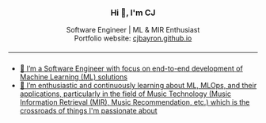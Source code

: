 <!--
**cjbayron/cjbayron** is a ✨ _special_ ✨ repository because its `README.md` (this file) appears on your GitHub profile.

Here are some ideas to get you started:

- 🔭 I’m currently working on ...
- 🌱 I’m currently learning ...
- 👯 I’m looking to collaborate on ...
- 🤔 I’m looking for help with ...
- 💬 Ask me about ...
- 📫 How to reach me: ...
- 😄 Pronouns: ...
- ⚡ Fun fact: ...
-->

<h3 align="center">Hi 👋, I'm CJ</h3>
<p align="center">
    Software Engineer
    |
    ML & MIR Enthusiast
    <br/>
    Portfolio website: <a href="https://cjbayron.github.io" target="_blank">cjbayron.github.io</>
</p>

##### <hr/>

- 🔭 I’m a Software Engineer with focus on end-to-end development of Machine Learning (ML) solutions
- 🌱 I’m enthusiastic and continuously learning about ML, MLOps, and their applications, particularly in the field of Music Technology (Music Information Retrieval (MIR), Music Recommendation, etc.) which is the crossroads of things I'm passionate about
